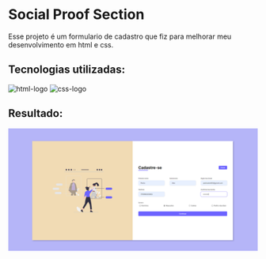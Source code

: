 <h1>Social Proof Section</h1>

<p>Esse projeto é um formulario de cadastro que fiz para melhorar meu desenvolvimento em html e css.</p>
<h2>Tecnologias utilizadas:</h2>
<img src="https://img.shields.io/badge/HTML5-E34F26?style=for-the-badge&logo=html5&logoColor=white" alt= "html-logo" height="30px" width="90px" />
<img src= "https://img.shields.io/badge/CSS3-1572B6?style=for-the-badge&logo=css3&logoColor=white" alt="css-logo" height="30px" width="90px"/>


<h2>Resultado:</h2>
<img src="https://github.com/PedroAlex65/Formulario-castro/blob/master/assets/img/Cadastro.png" />
